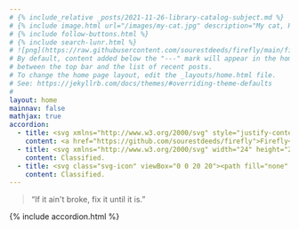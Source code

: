 ```yaml
---
# {% include_relative _posts/2021-11-26-library-catalog-subject.md %}
# {% include image.html url="/images/my-cat.jpg" description="My cat, Robert Downey Jr." %}
# {% include follow-buttons.html %}
# {% include search-lunr.html %}
# ![png](https://raw.githubusercontent.com/sourestdeeds/firefly/main/firefly/data/WASP-100%20b%20density.png)
# By default, content added below the "---" mark will appear in the home page
# between the top bar and the list of recent posts.
# To change the home page layout, edit the _layouts/home.html file.
# See: https://jekyllrb.com/docs/themes/#overriding-theme-defaults
#
layout: home
mainnav: false
mathjax: true
accordion: 
  - title: <svg xmlns="http://www.w3.org/2000/svg" style="justify-content:center;" width="24" height="24" viewBox="0 0 24 24"><path d="M19.957 4.035c-.345-.024-.682-.035-1.012-.035-7.167 0-11.248 5.464-12.732 9.861l3.939 3.938c4.524-1.619 9.848-5.549 9.848-12.639 0-.367-.014-.741-.043-1.125zm-9.398 11.815l-2.402-2.402c1.018-2.383 3.91-7.455 10.166-7.767-.21 4.812-3.368 8.276-7.764 10.169zm4.559 1.282c-.456.311-.908.592-1.356.842-.156.742-.552 1.535-1.126 2.21-.001-.48-.135-.964-.369-1.449-.413.187-.805.348-1.179.49.551 1.424-.01 2.476-.763 3.462 1.08-.081 2.214-.61 3.106-1.504.965-.962 1.64-2.352 1.687-4.051zm-9.849-5.392c-.482-.232-.965-.364-1.443-.367.669-.567 1.453-.961 2.188-1.121.262-.461.556-.915.865-1.361-1.699.046-3.09.723-4.054 1.686-.893.893-1.421 2.027-1.503 3.106.986-.753 2.039-1.313 3.463-.762.145-.391.305-.785.484-1.181zm6.448.553c-.326-.325-.326-.853 0-1.178.325-.326.853-.326 1.178 0 .326.326.326.854 0 1.179-.326.325-.853.325-1.178-.001zm4.124-4.125c-.65-.65-1.706-.65-2.356 0-.651.651-.651 1.707 0 2.357.65.651 1.706.651 2.357 0 .65-.65.65-1.706-.001-2.357zm-1.591 1.592c-.228-.228-.228-.598 0-.825.227-.228.598-.228.826 0 .227.227.226.597 0 .825-.228.227-.598.227-.826 0zm-12.609 10.555l-.755-.755 4.341-4.323.755.755-4.341 4.323zm4.148 1.547l-.755-.755 3.03-3.054.756.755-3.031 3.054zm-5.034 2.138l-.755-.755 5.373-5.364.756.755-5.374 5.364zm21.083-14.291c-.188.618-.673 1.102-1.291 1.291.618.188 1.103.672 1.291 1.291.189-.619.673-1.103 1.291-1.291-.618-.188-1.102-.672-1.291-1.291zm-14.655-6.504c-.247.81-.881 1.443-1.69 1.69.81.247 1.443.881 1.69 1.69.248-.809.881-1.443 1.69-1.69-.81-.247-1.442-.88-1.69-1.69zm-1.827-3.205c-.199.649-.706 1.157-1.356 1.355.65.199 1.157.707 1.356 1.355.198-.649.706-1.157 1.354-1.355-.648-.198-1.155-.706-1.354-1.355zm5.387 0c-.316 1.035-1.127 1.846-2.163 2.163 1.036.316 1.847 1.126 2.163 2.163.316-1.036 1.127-1.846 2.162-2.163-1.035-.317-1.845-1.128-2.162-2.163zm11.095 13.64c-.316 1.036-1.127 1.846-2.163 2.163 1.036.316 1.847 1.162 2.163 2.197.316-1.036 1.127-1.881 2.162-2.197-1.035-.317-1.846-1.127-2.162-2.163z"/></svg> Firefly
    content: <a href="https://github.com/sourestdeeds/firefly">Firefly</a> (<span style="font-family:monospace;">pip install firefly-tess</span>) is a self-contained python EDA pipeline which uses <a href="https://github.com/joshjchayes/TransitFit">TransitFit</a> to fit [TESS](https://youtu.be/Q4KjvPIbgMI){:.lightbox} [lightcurves](https://youtu.be/vLh9KWns9gE){:.lightbox} (time-series data), capable of fully automating the data retrieval required. The lightcurve below represents 206 transits phase folded around the transit midpoint (bottom of the bucket!) for WASP-100 b. Previously fitted runs are located in the [spearnet archive](https://sourestdeeds.github.io/tess-viable/) and all viable confirmed exoplanets are also available [here](https://sourestdeeds.github.io/tess-viable/). <br><br> TransitFit (<a href="https://arxiv.org/abs/2103.12139">Hayes et al., 2021</a>) is capable of using information about the host and planet parameters, alongside the observation filters to couple stellar [limb-darkening](https://www.youtube.com/watch?v=ur0fATmsVoc&ab_channel=minutephysics){:.lightbox} coefficients across wavelengths. It was primarily designed for use with transmission spectroscopy studies, and employs transit observations at various wavelengths from different telescopes to simultaneously fit transit parameters using [nested sampling](https://github.com/joshspeagle/dynesty) retrieval. <br><br> [![png](https://raw.githubusercontent.com/sourestdeeds/firefly/main/firefly/data/WASP-100%20b%20density.png#center)](https://raw.githubusercontent.com/sourestdeeds/firefly/main/firefly/data/WASP-100%20b%20density.png)<center><b>Figure 1:</b> The observed transits of WASP-100 b phase folded.</center> <br> [The Transiting Exoplanet Survey Satellite](https://youtu.be/k_wmsk2OyuY){:.lightbox} (<a href="https://www.spiedigitallibrary.org/journals/Journal-of-Astronomical-Telescopes-Instruments-and-Systems/volume-1/issue-01/014003/Transiting-Exoplanet-Survey-Satellite/10.1117/1.JATIS.1.1.014003.full?SSO=1">Ricker et al., 2014</a>) (TESS) is an all-sky transit survey, whose primary goal is to detect Earth-sized planets orbiting bright stars, allowing follow-up observations to determine planet masses and atmospheric compositions. TESS has an 85% sky coverage, of which each sector is continuously observed for 4 weeks. For higher ecliptic lattitudes, the sectors overlap creating photometric time series for durations up to a year. The upper and lower ecliptic poles are called the [continuous viewing zones](https://tess.mit.edu/wp-content/uploads/sky_coverage.png) (CVZ), and are constantly observed in a yearly rotation between the two poles regardless of sector. Such multi-sector photometry allows for a steady stream of transits to be observed, which lends itself well to probe for [transit timing variations](https://www.youtube.com/watch?v=rqQ1xKsNIQE&ab_channel=NASAVideo){:.lightbox} (TTV’s). Increasing the accuracy of known parameters through the use of lightcurve fitting programs also benefits from a consistent single source of observations, as the systematic variance between sectors is minimal. TESS aims for 50 ppm photometric precision on stars with a TESS magnitude of 9-15. <br><br>[![gif](https://sourestdeeds.github.io/photos/TESS_Staring_Contest.gif#center)](https://sourestdeeds.github.io/photos/TESS_Staring_Contest.gif)<br><center><b>Figure 2:</b> TESS capturing the flicker of a star indicating a transit.</center>
  - title: <svg xmlns="http://www.w3.org/2000/svg" width="24" height="24" viewBox="0 0 24 24"><path d="M11 6.999c2.395.731 4.27 2.607 4.999 5.001.733-2.395 2.608-4.269 5.001-5-2.393-.731-4.268-2.605-5.001-5-.729 2.394-2.604 4.268-4.999 4.999zm7 7c1.437.438 2.562 1.564 2.999 3.001.44-1.437 1.565-2.562 3.001-3-1.436-.439-2.561-1.563-3.001-3-.437 1.436-1.562 2.561-2.999 2.999zm-6 5.501c1.198.365 2.135 1.303 2.499 2.5.366-1.198 1.304-2.135 2.501-2.5-1.197-.366-2.134-1.302-2.501-2.5-.364 1.197-1.301 2.134-2.499 2.5zm-6-8.272c.522.658 1.118 1.253 1.775 1.775-.657.522-1.252 1.117-1.773 1.774-.522-.658-1.118-1.253-1.776-1.776.658-.521 1.252-1.116 1.774-1.773zm-.001-4.228c-.875 2.873-3.128 5.125-5.999 6.001 2.876.88 5.124 3.128 6.004 6.004.875-2.874 3.128-5.124 5.996-6.004-2.868-.874-5.121-3.127-6.001-6.001z"/></svg> Serenity
    content: Classified.
  - title: <svg class="svg-icon" viewBox="0 0 20 20"><path fill="none" d="M19.629,9.655c-0.021-0.589-0.088-1.165-0.21-1.723h-3.907V7.244h1.378V6.555h-2.756V5.866h2.067V5.177h-0.689V4.488h-1.378V3.799h0.689V3.11h-1.378V2.421h0.689V1.731V1.294C12.88,0.697,11.482,0.353,10,0.353c-5.212,0-9.446,4.135-9.629,9.302H19.629z M6.555,2.421c1.522,0,2.756,1.234,2.756,2.756S8.077,7.933,6.555,7.933S3.799,6.699,3.799,5.177S5.033,2.421,6.555,2.421z"></path><path fill="none" d="M12.067,18.958h-0.689v-0.689h2.067v-0.689h0.689V16.89h2.067v-0.689h0.689v-0.689h-1.378v-0.689h-2.067v-0.689h1.378v-0.689h2.756v-0.689h-1.378v-0.689h3.218c0.122-0.557,0.189-1.134,0.21-1.723H0.371c0.183,5.167,4.418,9.302,9.629,9.302c0.711,0,1.401-0.082,2.067-0.227V18.958z"></path></svg>Farscape
    content: Classified.
---
```


> “If it ain't broke, fix it until it is.”

<img src="https://sourestdeeds.github.io/photos/front.png" style="display:none;" /> 

{% include accordion.html %}
